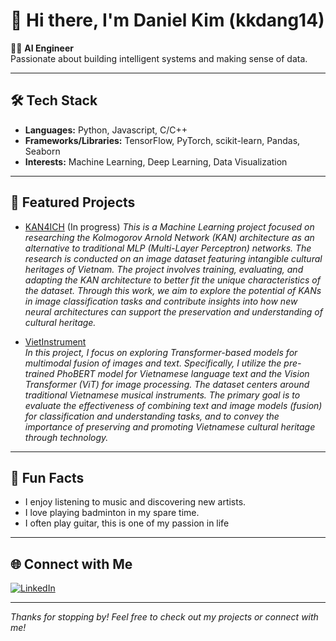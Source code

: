 # 👋 Hi there, I'm Daniel Kim (kkdang14)

👨‍💻 **AI Engineer**  
Passionate about building intelligent systems and making sense of data.

---

## 🛠️ Tech Stack

- **Languages:** Python, Javascript, C/C++  
- **Frameworks/Libraries:** TensorFlow, PyTorch, scikit-learn, Pandas, Seaborn  
- **Interests:** Machine Learning, Deep Learning, Data Visualization

---

## 🚀 Featured Projects

- [KAN4ICH](https://github.com/kkdang14/KAN4ICH) (In progress)
  *This is a Machine Learning project focused on researching the Kolmogorov Arnold Network (KAN) architecture as an alternative to traditional MLP (Multi-Layer Perceptron) networks. The research is conducted on an image dataset featuring intangible cultural heritages of Vietnam. The project involves training, evaluating, and adapting the KAN architecture to better fit the unique characteristics of the dataset. Through this work, we aim to explore the potential of KANs in image classification tasks and contribute insights into how new neural architectures can support the preservation and understanding of cultural heritage.*

- [VietInstrument](https://github.com/kkdang14/VietInstrument)  
  *In this project, I focus on exploring Transformer-based models for multimodal fusion of images and text. Specifically, I utilize the pre-trained PhoBERT model for Vietnamese language text and the Vision Transformer (ViT) for image processing. The dataset centers around traditional Vietnamese musical instruments. The primary goal is to evaluate the effectiveness of combining text and image models (fusion) for classification and understanding tasks, and to convey the importance of preserving and promoting Vietnamese cultural heritage through technology.*

---

## 🎵 Fun Facts

- I enjoy listening to music and discovering new artists.
- I love playing badminton in my spare time.
- I often play guitar, this is one of my passion in life

---

## 🌐 Connect with Me

[![LinkedIn](https://img.shields.io/badge/LinkedIn-blue?logo=linkedin&logoColor=white&style=flat-square)](https://www.linkedin.com/in/dang-kim-73a508304/)

---

*Thanks for stopping by! Feel free to check out my projects or connect with me!*
